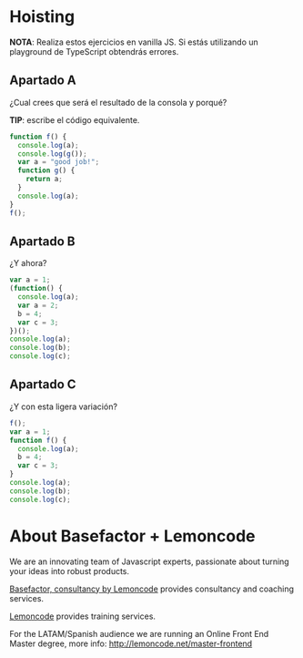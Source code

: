 # Hoisting

**NOTA**: Realiza estos ejercicios en vanilla JS. Si estás utilizando un playground de TypeScript obtendrás errores.

## Apartado A

¿Cual crees que será el resultado de la consola y porqué?

**TIP**: escribe el código equivalente.

```javascript
function f() {
  console.log(a);
  console.log(g());
  var a = "good job!";
  function g() {
    return a;
  }
  console.log(a);
}
f();
```

## Apartado B

¿Y ahora?

```javascript
var a = 1;
(function() {
  console.log(a);
  var a = 2;
  b = 4;
  var c = 3;
})();
console.log(a);
console.log(b);
console.log(c);
```

## Apartado C

¿Y con esta ligera variación?

```javascript
f();
var a = 1;
function f() {
  console.log(a);
  b = 4;
  var c = 3;
}
console.log(a);
console.log(b);
console.log(c);
```

# About Basefactor + Lemoncode

We are an innovating team of Javascript experts, passionate about turning your ideas into robust products.

[Basefactor, consultancy by Lemoncode](http://www.basefactor.com) provides consultancy and coaching services.

[Lemoncode](http://lemoncode.net/services/en/#en-home) provides training services.

For the LATAM/Spanish audience we are running an Online Front End Master degree, more info: http://lemoncode.net/master-frontend